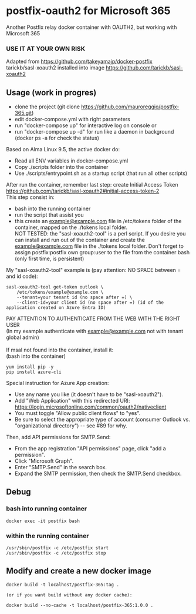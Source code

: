 # postfix-oauth2 for Microsoft 365 
Another Postfix relay docker container with OAUTH2, but working with Microsoft 365

### USE IT AT YOUR OWN RISK

Adapted from https://github.com/takeyamajp/docker-postfix <br />
tarickb/sasl-xoauth2 installed into image https://github.com/tarickb/sasl-xoauth2 <br />

## Usage (work in progres) <br />
- clone the project (git clone https://github.com/mauroreggio/postfix-365.git) <br />
- edit docker-compose.yml with right parameters <br />
- run "docker-compose up" for interactive log on console or <br />
- run "docker-compose up -d" for run like a daemon in background (docker ps -a for check the status) <br />

Based on Alma Linux 9.5, the active docker do:
- Read all ENV variables in docker-compose.yml <br />
- Copy ./scripts folder into the container <br />
- Use ./scripts/entrypoint.sh as a startup script (that run all other scripts)

After run the container, remember last step: create Initial Access Token <br />
https://github.com/tarickb/sasl-xoauth2#initial-access-token-2 <br />
This step consist in: <br />
- bash into the running container
- run the script that assist you
- this create an example@example.com file in /etc/tokens folder of the container, mapped on the ./tokens local folder. <br />
NOT TESTED: the "sasl-xoauth2-tool" is a perl script. If you desire you can install and run out of the container and create the example@example.com file in the ./tokens local folder. Don't forget to assign postfix:postfix own group:user to the file from the container bash (only first time, is persistent) <br />

My "sasl-xoauth2-tool" example is (pay attention: NO SPACE between = and id code):

```
sasl-xoauth2-tool get-token outlook \
    /etc/tokens/example@example.com \
    --tenant=your tenant id (no space after =) \
    --client-id=your client id (no space after =) (id of the application created on Azure Entra ID)
```
PAY ATTENTION TO AUTHENTICATE FROM THE WEB WITH THE RIGHT USER <br />
(In my example authenticate with example@example.com not with tenant global admin) <br />
<br />
If msal not found into the container, install it: <br />
(bash into the container) 

```
yum install pip -y
pip install azure-cli
```
Special instruction for Azure App creation:

- Use any name you like (it doesn't have to be "sasl-xoauth2").
- Add "Web Application" with this redirected URI: https://login.microsoftonline.com/common/oauth2/nativeclient
- You must toggle "Allow public client flows" to "yes".
- Be sure to select the appropriate type of account (consumer Outlook vs. "organizational directory") -- see #89 for why.

Then, add API permissions for SMTP.Send:

- From the app registration "API permissions" page, click "add a permission".
- Click "Microsoft Graph".
- Enter "SMTP.Send" in the search box.
- Expand the SMTP permission, then check the SMTP.Send checkbox.

## Debug <br />
### bash into running container
```
docker exec -it postfix bash
```

### within the running container
```
/usr/sbin/postfix -c /etc/postfix start
/usr/sbin/postfix -c /etc/postfix stop
```

## Modify and create a new docker image <br />
```
docker build -t localhost/postfix-365:tag .

(or if you want build without any docker cache):

docker build --no-cache -t localhost/postfix-365:1.0.0 .
```
<br />
<br />




